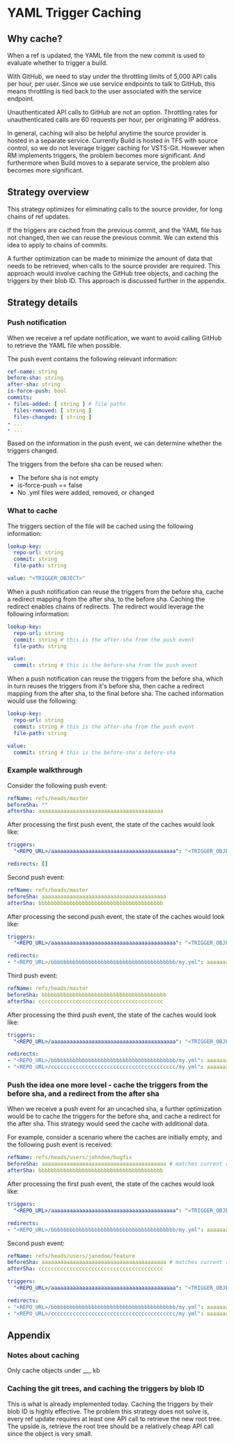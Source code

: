 # YAML Trigger Caching

## Why cache?

When a ref is updated, the YAML file from the new commit is used to evaluate whether to trigger a build.

With GitHub, we need to stay under the throttling limits of 5,000 API calls per hour, per user.
Since we use service endpoints to talk to GitHub, this means throttling is tied back to the
user associated with the service endpoint.

Unauthenticated API calls to GitHub are not an option. Throttling rates for unauthenticated calls are
60 requests per hour, per originating IP address.

In general, caching will also be helpful anytime the source provider is hosted in a separate service.
Currently Build is hosted in TFS with source control, so we do not leverage trigger caching for VSTS-Git.
However when RM implements triggers, the problem becomes more significant. And furthermore when Build
moves to a separate service, the problem also becomes more significant.

## Strategy overview

This strategy optimizes for eliminating calls to the source provider, for long chains of ref updates.

If the triggers are cached from the previous commit, and the YAML file has not changed, then we can reuse
the previous commit. We can extend this idea to apply to chains of commits.

A further optimization can be made to minimize the amount of data that needs to be retrieved, when
calls to the source provider are required. This approach would involve caching the GitHub tree objects,
and caching the triggers by their blob ID. This approach is discussed further in the appendix.

## Strategy details

### Push notification

When we receive a ref update notification, we want to avoid calling GitHub to retrieve the
YAML file when possible.

The push event contains the following relevant information:

```yaml
ref-name: string
before-sha: string
after-sha: string
is-force-push: bool
commits:
- files-added: [ string ] # file paths
  files-removed: [ string ]
  files-changed: [ string ]
- ...
- ...
```

Based on the information in the push event, we can determine whether the triggers changed.

The triggers from the before sha can be reused when:

- The before sha is not empty
- is-force-push == false
- No .yml files were added, removed, or changed

### What to cache

The triggers section of the file will be cached using the following information:

```yaml
lookup-key:
  repo-url: string
  commit: string
  file-path: string

value: "<TRIGGER_OBJECT>"
```

When a push notification can reuse the triggers from the before sha, cache a
redirect mapping from the after sha, to the before sha. Caching the redirect
enables chains of redirects. The redirect would leverage the following information:

```yaml
lookup-key:
  repo-url: string
  commit: string # this is the after-sha from the push event
  file-path: string

value:
  commit: string # this is the before-sha from the push event
```

When a push notification can reuse the triggers from the before sha, which
in turn reuses the triggers from it's before sha, then cache a redirect mapping
from the after sha, to the final before sha. The cached information would use
the following:

```yaml
lookup-key:
  repo-url: string
  commit: string # this is the after-sha from the push event
  file-path: string

value:
  commit: string # this is the before-sha's before-sha
```

### Example walkthrough

Consider the following push event:

```yaml
refName: refs/heads/master
beforeSha: ""
afterSha: aaaaaaaaaaaaaaaaaaaaaaaaaaaaaaaaaaaaaaaa
```

After processing the first push event, the state of the caches would look like:

```yaml
triggers:
  "<REPO_URL>/aaaaaaaaaaaaaaaaaaaaaaaaaaaaaaaaaaaaaaaa": "<TRIGGER_OBJECT>"

redirects: []
```

Second push event:

```yaml
refName: refs/heads/master
beforeSha: aaaaaaaaaaaaaaaaaaaaaaaaaaaaaaaaaaaaaaaa
afterSha: bbbbbbbbbbbbbbbbbbbbbbbbbbbbbbbbbbbbbbbb
```

After processing the second push event, the state of the caches would look like:

```yaml
triggers:
  "<REPO_URL>/aaaaaaaaaaaaaaaaaaaaaaaaaaaaaaaaaaaaaaaa": "<TRIGGER_OBJECT>"

redirects:
- "<REPO_URL>/bbbbbbbbbbbbbbbbbbbbbbbbbbbbbbbbbbbbbbbb/my.yml": aaaaaaaaaaaaaaaaaaaaaaaaaaaaaaaaaaaaaaaa
```

Third push event:

```yaml
refName: refs/heads/master
beforeSha: bbbbbbbbbbbbbbbbbbbbbbbbbbbbbbbbbbbbbbbb
afterSha: cccccccccccccccccccccccccccccccccccccccc
```

After processing the third push event, the state of the caches would look like:

```yaml
triggers:
  "<REPO_URL>/aaaaaaaaaaaaaaaaaaaaaaaaaaaaaaaaaaaaaaaa": "<TRIGGER_OBJECT>"

redirects:
- "<REPO_URL>/bbbbbbbbbbbbbbbbbbbbbbbbbbbbbbbbbbbbbbbb/my.yml": aaaaaaaaaaaaaaaaaaaaaaaaaaaaaaaaaaaaaaaa # both point directly to aaaaaaaa
- "<REPO_URL>/cccccccccccccccccccccccccccccccccccccccc/my.yml": aaaaaaaaaaaaaaaaaaaaaaaaaaaaaaaaaaaaaaaa
```

### Push the idea one more level - cache the triggers from the before sha, and a redirect from the after sha

When we receive a push event for an uncached sha, a further optimization would be to
cache the triggers for the before sha, and cache a redirect for the after sha. This
strategy would seed the cache with additional data.

For example, consider a scenario where the caches are initially empty, and the following
push event is received:

```yaml
refName: refs/heads/users/johndoe/bugfix
beforeSha: aaaaaaaaaaaaaaaaaaaaaaaaaaaaaaaaaaaaaaaa # matches current refs/heads/master
afterSha: bbbbbbbbbbbbbbbbbbbbbbbbbbbbbbbbbbbbbbbb
```

After processing the first push event, the state of the caches would look like:

```yaml
triggers:
  "<REPO_URL>/aaaaaaaaaaaaaaaaaaaaaaaaaaaaaaaaaaaaaaaa": "<TRIGGER_OBJECT>"

redirects:
- "<REPO_URL>/bbbbbbbbbbbbbbbbbbbbbbbbbbbbbbbbbbbbbbbb/my.yml": aaaaaaaaaaaaaaaaaaaaaaaaaaaaaaaaaaaaaaaa
```

Second push event:

```yaml
refName: refs/heads/users/janedoe/feature
beforeSha: aaaaaaaaaaaaaaaaaaaaaaaaaaaaaaaaaaaaaaaa # matches current refs/heads/master
afterSha: cccccccccccccccccccccccccccccccccccccccc
```

```yaml
triggers:
  "<REPO_URL>/aaaaaaaaaaaaaaaaaaaaaaaaaaaaaaaaaaaaaaaa": "<TRIGGER_OBJECT>"

redirects:
- "<REPO_URL>/bbbbbbbbbbbbbbbbbbbbbbbbbbbbbbbbbbbbbbbb/my.yml": aaaaaaaaaaaaaaaaaaaaaaaaaaaaaaaaaaaaaaaa # both point directly to aaaaaaaa
- "<REPO_URL>/cccccccccccccccccccccccccccccccccccccccc/my.yml": aaaaaaaaaaaaaaaaaaaaaaaaaaaaaaaaaaaaaaaa
```

## Appendix

### Notes about caching

Only cache objects under ___ kb

### Caching the git trees, and caching the triggers by blob ID

This is what is already implemented today. Caching the triggers by their blob ID is highly effective.
The problem this strategy does not solve is, every ref update requires at least one API call to retrieve
the new root tree. The upside is, retrieve the root tree should be a relatively cheap API call since
the object is very small.
